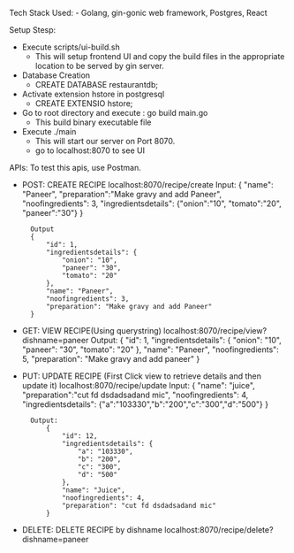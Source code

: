 Tech Stack Used:
    - Golang, gin-gonic web framework, Postgres, React

Setup Stesp:
- Execute scripts/ui-build.sh
    - This will setup frontend UI and copy the build files in the appropriate location to be served by gin server.
- Database Creation
    - CREATE DATABASE restaurantdb;
- Activate extension hstore in postgresql
    - CREATE EXTENSIO hstore;
- Go to root directory and execute : go build main.go
    - This build binary executable file
- Execute ./main
    - This will start our server on Port 8070.
    - go to localhost:8070 to see UI
 

APIs:
To test this apis, use Postman.

- POST: CREATE RECIPE
    localhost:8070/recipe/create
        Input:
        {
            "name": "Paneer",
            "preparation":"Make gravy and add Paneer",
            "noofingredients": 3,
            "ingredientsdetails": {"onion":"10", "tomato":"20", "paneer":"30"}
        }

        Output
        {
            "id": 1,
            "ingredientsdetails": {
                "onion": "10",
                "paneer": "30",
                "tomato": "20"
            },
            "name": "Paneer",
            "noofingredients": 3,
            "preparation": "Make gravy and add Paneer"
        }
        
- GET: VIEW RECIPE(Using querystring)
    localhost:8070/recipe/view?dishname=paneer
        Output:
            {
                "id": 1,
                "ingredientsdetails": {
                    "onion": "10",
                    "paneer": "30",
                    "tomato": "20"
                },
                "name": "Paneer",
                "noofingredients": 5,
                "preparation": "Make gravy and add paneer"
            }

- PUT: UPDATE RECIPE (First Click view to retrieve details and then update it)
    localhost:8070/recipe/update
        Input:
            {
                "name": "juice",
                "preparation":"cut fd dsdadsadand mic",
                "noofingredients": 4,
                "ingredientsdetails": {"a":"103330","b":"200","c":"300","d":"500"}
            }

        Output:
            {
                "id": 12,
                "ingredientsdetails": {
                    "a": "103330",
                    "b": "200",
                    "c": "300",
                    "d": "500"
                },
                "name": "Juice",
                "noofingredients": 4,
                "preparation": "cut fd dsdadsadand mic"
            }

- DELETE: DELETE RECIPE by dishname
    localhost:8070/recipe/delete?dishname=paneer
